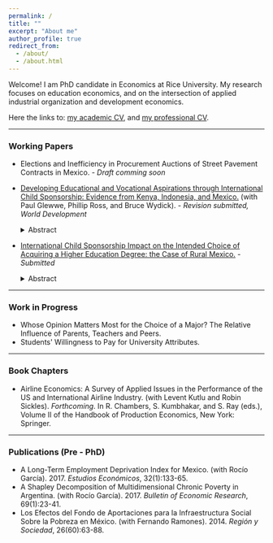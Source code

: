 ```yaml
---
permalink: /
title: ""
excerpt: "About me"
author_profile: true
redirect_from: 
  - /about/
  - /about.html
---
```


Welcome! I am PhD candidate in Economics at Rice University. My research focuses on education economics, and on the intersection of applied industrial organization and development economics.

Here the links to: [my academic CV](http://danstad.github.io/files/CV_DP_Academic.pdf), and [my professional CV](http://danstad.github.io/files/CV_DP_Professional.pdf).

***

### Working Papers
* Elections and Inefficiency in Procurement Auctions of Street Pavement Contracts in Mexico. - _Draft comming soon_
   
* [Developing Educational and Vocational Aspirations through International Child Sponsorship: Evidence from Kenya, Indonesia, and Mexico.](http://danstad.github.io/files/WP_aspirations1.pdf) (with Paul Glewwe, Phillip Ross, and Bruce Wydick). - _Revision submitted, World Development_  
  <details> <summary>Abstract</summary> The role of aspirations in facilitating movement out of poverty is a subject of increasing research in development economics. Previous work finds positive impacts from international child sponsorship on educational attainment, employment, and adult income. This paper seeks to ascertain whether the impacts of child sponsorship on educational outcomes may occur through elevated aspirations among sponsored children. Using an age-eligibility rule applied during program rollout to identify causal effects, we study whether international child sponsorship increases educational and vocational aspirations among a sample of 2,022 children in Kenya, Indonesia, and Mexico. While effects are heterogeneous, and strongest in Kenya, we find that, averaging over the three countries, sponsorship increased indices of self-esteem (0.25), optimism (0.26), aspirations (0.29) standard deviations respectively, and expected years of completed education (0.43 years). We find that sponsorship increases actual grade completion by 0.56 among children at the time of the survey, and mediation analysis suggests that the impact of sponsorship on aspirations is likely to mediate higher levels of grade completion. Our results contribute to a growing body of evidence indicating that the positive impacts of child sponsorship stem partly through elevating aspirations. More generally, our research contributes to a larger literature suggesting that the alleviation of internal constraints among the poor is a strong complement to addressing their external constraints. </details>
    
 * [International Child Sponsorship Impact on the Intended Choice of Acquiring a Higher Education Degree: the Case of Rural Mexico.](http://danstad.github.io/files/WP_aspirations2_DP.pdf) - _Submitted_
    <details> <summary>Abstract</summary> This paper studies the impact of a child sponsorship program on the aspiration to acquire a higher education degree, among a sample of rural children in the states of Oaxaca and Chiapas in the south of Mexico. To account for the program's selection of sponsored children, I estimate a binary Roy type model with unobservables generated by a one-factor structure. I further account for the children's income beliefs by directly eliciting their subjective expected returns to schooling. I find that the average treatment effect on the treated is positive and consistent with previous studies of the sponsorship program, although it is not statistically significant. Estimates of the marginal treatment effect show that the sponsorship effect is higher for children most likely to be selected to the program. From the subjective income expectations data, I document that children in rural settings, 12 to 15 years old, have realistic although heterogeneous expectations, and present a clear gender gap, even at these young ages. </details>
        
*** 

### Work in Progress 

* Whose Opinion Matters Most for the Choice of a Major? The Relative Influence of Parents, Teachers and Peers.
* Students' Willingness to Pay for University Attributes.

***

### Book Chapters 

* Airline Economics: A Survey of Applied Issues in the Performance of the US and International Airline
Industry. (with Levent Kutlu and Robin Sickles). _Forthcoming_. In R. Chambers, S. Kumbhakar, and S. Ray (eds.), Volume II of the Handbook of Production
Economics, New York: Springer.

***

### Publications (Pre - PhD)

* A Long-Term Employment Deprivation Index for Mexico. (with Rocío García). 2017. _Estudios Económicos_, 32(1):133-65.
* A Shapley Decomposition of Multidimensional Chronic Poverty in Argentina. (with Rocío García). 2017. _Bulletin of Economic Research_, 69(1):23-41.
* Los Efectos del Fondo de Aportaciones para la Infraestructura Social Sobre la Pobreza en México. (with Fernando Ramones). 2014. _Región y Sociedad_, 26(60):63-88.

